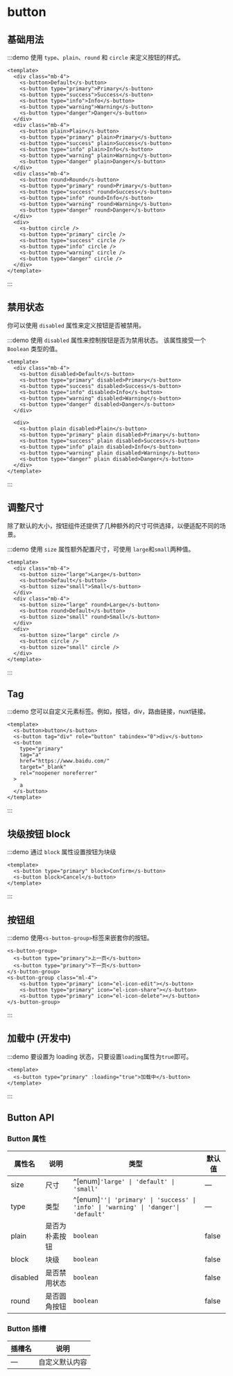 # button

## 基础用法

:::demo 使用 `type`、`plain`、`round` 和 `circle` 来定义按钮的样式。

```vue
<template>
  <div class="mb-4">
    <s-button>Default</s-button>
    <s-button type="primary">Primary</s-button>
    <s-button type="success">Success</s-button>
    <s-button type="info">Info</s-button>
    <s-button type="warning">Warning</s-button>
    <s-button type="danger">Danger</s-button>
  </div>
  <div class="mb-4">
    <s-button plain>Plain</s-button>
    <s-button type="primary" plain>Primary</s-button>
    <s-button type="success" plain>Success</s-button>
    <s-button type="info" plain>Info</s-button>
    <s-button type="warning" plain>Warning</s-button>
    <s-button type="danger" plain>Danger</s-button>
  </div>
  <div class="mb-4">
    <s-button round>Round</s-button>
    <s-button type="primary" round>Primary</s-button>
    <s-button type="success" round>Success</s-button>
    <s-button type="info" round>Info</s-button>
    <s-button type="warning" round>Warning</s-button>
    <s-button type="danger" round>Danger</s-button>
  </div>
  <div>
    <s-button circle />
    <s-button type="primary" circle />
    <s-button type="success" circle />
    <s-button type="info" circle />
    <s-button type="warning" circle />
    <s-button type="danger" circle />
  </div>
</template>
```

:::

## 禁用状态

你可以使用 `disabled` 属性来定义按钮是否被禁用。

:::demo 使用 `disabled` 属性来控制按钮是否为禁用状态。 该属性接受一个 `Boolean` 类型的值。

```vue
<template>
  <div class="mb-4">
    <s-button disabled>Default</s-button>
    <s-button type="primary" disabled>Primary</s-button>
    <s-button type="success" disabled>Success</s-button>
    <s-button type="info" disabled>Info</s-button>
    <s-button type="warning" disabled>Warning</s-button>
    <s-button type="danger" disabled>Danger</s-button>
  </div>

  <div>
    <s-button plain disabled>Plain</s-button>
    <s-button type="primary" plain disabled>Primary</s-button>
    <s-button type="success" plain disabled>Success</s-button>
    <s-button type="info" plain disabled>Info</s-button>
    <s-button type="warning" plain disabled>Warning</s-button>
    <s-button type="danger" plain disabled>Danger</s-button>
  </div>
</template>
```

:::

## 调整尺寸

除了默认的大小，按钮组件还提供了几种额外的尺寸可供选择，以便适配不同的场景。

:::demo 使用 `size` 属性额外配置尺寸，可使用 `large`和`small`两种值。

```vue
<template>
  <div class="mb-4">
    <s-button size="large">Large</s-button>
    <s-button>Default</s-button>
    <s-button size="small">Small</s-button>
  </div>
  <div class="mb-4">
    <s-button size="large" round>Large</s-button>
    <s-button round>Default</s-button>
    <s-button size="small" round>Small</s-button>
  </div>
  <div>
    <s-button size="large" circle />
    <s-button circle />
    <s-button size="small" circle />
  </div>
</template>
```

:::

## Tag

:::demo 您可以自定义元素标签。例如，按钮，div，路由链接，nuxt链接。

```vue
<template>
  <s-button>button</s-button>
  <s-button tag="div" role="button" tabindex="0">div</s-button>
  <s-button
    type="primary"
    tag="a"
    href="https://www.baidu.com/"
    target="_blank"
    rel="noopener noreferrer"
  >
    a
  </s-button>
</template>
```

:::

## 块级按钮 block

:::demo 通过 `block` 属性设置按钮为块级

```vue
<template>
  <s-button type="primary" block>Confirm</s-button>
  <s-button block>Cancel</s-button>
</template>
```

:::

## 按钮组

:::demo 使用`<s-button-group>`标签来嵌套你的按钮。

```vue
<s-button-group>
  <s-button type="primary">上一页</s-button>
  <s-button type="primary">下一页</s-button>
</s-button-group>
<s-button-group class="ml-4">
    <s-button type="primary" icon="el-icon-edit"></s-button>
    <s-button type="primary" icon="el-icon-share"></s-button>
    <s-button type="primary" icon="el-icon-delete"></s-button>
</s-button-group>
```
:::


## 加载中 (开发中)

:::demo 要设置为 loading 状态，只要设置`loading`属性为`true`即可。

```vue
<template>
  <s-button type="primary" :loading="true">加载中</s-button>
</template>
```

:::

## Button API

### Button 属性

| 属性名 | 说明 | 类型 | 默认值 |
| --- | --- | --- | --- |
| size | 尺寸 | ^[enum]`'large' \| 'default' \| 'small'` | — |
| type | 类型 | ^[enum]`''\| 'primary' \| 'success' \| 'info' \| 'warning' \| 'danger'\| 'default'` | — |
| plain | 是否为朴素按钮 | `boolean` | false |
| block | 块级 | `boolean` | false |
| disabled | 是否禁用状态 | `boolean` | false |
| round | 是否圆角按钮 | `boolean` | false |

### Button 插槽

| 插槽名 | 说明           |
| ------ | -------------- |
| —      | 自定义默认内容 |
